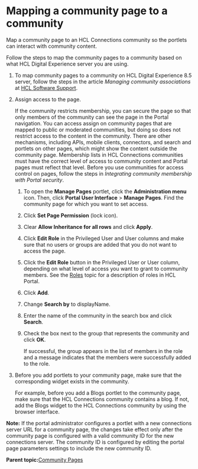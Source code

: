 # Mapping a community page to a community 

Map a community page to an HCL Connections community so the portlets can interact with community content.

Follow the steps to map the community pages to a community based on what HCL Digital Experience server you are using.

1.  To map community pages to a community on HCL Digital Experience 8.5 server, follow the steps in the article *Managing community associations* at [HCL Software Support](https://support.hcltechsw.com/csm).

2.  Assign access to the page.

    If the community restricts membership, you can secure the page so that only members of the community can see the page in the Portal navigation. You can access assign on community pages that are mapped to public or moderated communities, but doing so does not restrict access to the content in the community. There are other mechanisms, including APIs, mobile clients, connectors, and search and portlets on other pages, which might show the content outside the community page. Membership lists in HCL Connections communities must have the correct level of access to community content and Portal pages must reflect that level. Before you use communities for access control on pages, follow the steps in *Integrating community membership with Portal security*.

    1.  To open the **Manage Pages** portlet, click the **Administration menu** icon. Then, click **Portal User Interface** \> **Manage Pages**. Find the community page for which you want to set access.

    2.  Click **Set Page Permission** \(lock icon\).

    3.  Clear **Allow Inheritance for all rows** and click **Apply**.

    4.  Click **Edit Role** in the Privileged User and User columns and make sure that no users or groups are added that you do not want to access the page.

    5.  Click the **Edit Role** button in the Privileged User or User column, depending on what level of access you want to grant to community members. See the [Roles](../wcm/wcm_security_items.md) topic for a description of roles in HCL Portal.

    6.  Click **Add**.

    7.  Change **Search by** to displayName.

    8.  Enter the name of the community in the search box and click **Search**.

    9.  Check the box next to the group that represents the community and click **OK**.

        If successful, the group appears in the list of members in the role and a message indicates that the members were successfully added to the role.

3.  Before you add portlets to your community page, make sure that the corresponding widget exists in the community.

    For example, before you add a Blogs portlet to the community page, make sure that the HCL Connections community contains a blog. If not, add the Blogs widget to the HCL Connections community by using the browser interface.


**Note:** If the portal administrator configures a portlet with a new connections server URL for a community page, the changes take effect only after the community page is configured with a valid community ID for the new connections server. The community ID is configured by editing the portal page parameters settings to include the new community ID.

**Parent topic:**[Community Pages ](../connect/c_connections_portlets_comm_pages_ovr.md)

